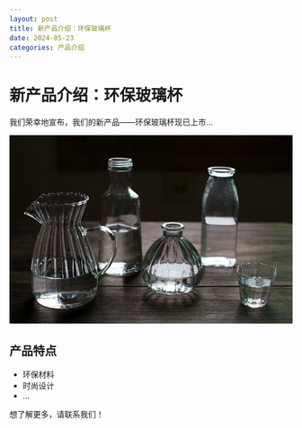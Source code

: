 ```yaml
---
layout: post
title: 新产品介绍：环保玻璃杯
date: 2024-05-23
categories: 产品介绍
---
```


# 新产品介绍：环保玻璃杯

我们荣幸地宣布，我们的新产品——环保玻璃杯现已上市...

![产品图片](/assets/images/new-product2.webp)

## 产品特点

- 环保材料
- 时尚设计
- ...

想了解更多，请联系我们！